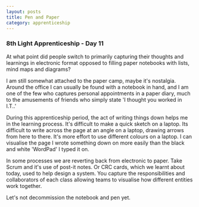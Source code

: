 ```yaml
---
layout: posts
title: Pen and Paper
category: apprenticeship
---
```

### 8th Light Apprenticeship - Day 11

At what point did people switch to primarily capturing their thoughts and learnings in electronic format opposed to filling paper notebooks with lists, mind maps and diagrams?

<!--break-->

I am still somewhat attached to the paper camp, maybe it's nostalgia. Around the office I can usually be found with a notebook in hand, and I am one of the few who captures personal appointments in a paper diary, much to the amusements of friends who simply state 'I thought you worked in I.T..'

During this apprenticeship period, the act of writing things down helps me in the learning process. It's difficult to make a quick sketch on a laptop. Its difficult to write across the page at an angle on a laptop, drawing arrows from here to there. It's more effort to use different colours on a laptop. I can visualise the page I wrote something down on more easily than the black and white 'WordPad' I typed it on.

In some processes we are reverting back from electronic to paper. Take Scrum and it's use of post-it notes. Or CRC cards, which we learnt about today, used to help design a system. You capture the responsibilities and collaborators of each class allowing teams to visualise how different entities work together.

Let's not decommission the notebook and pen yet.